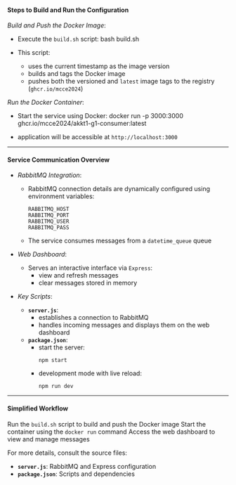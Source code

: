 #### **Steps to Build and Run the Configuration**

*Build and Push the Docker Image*:
   - Execute the `build.sh` script:
     bash build.sh
 
   - This script:
     - uses the current timestamp as the image version
     - builds and tags the Docker image
     - pushes both the versioned and `latest` image tags to the registry (`ghcr.io/mcce2024`)

*Run the Docker Container*:
   - Start the service using Docker:
     docker run -p 3000:3000 ghcr.io/mcce2024/akkt1-g1-consumer:latest
  
   - application will be accessible at `http://localhost:3000`

---

#### **Service Communication Overview**

- *RabbitMQ Integration*:
  - RabbitMQ connection details are dynamically configured using environment variables:
    ```
    RABBITMQ_HOST
    RABBITMQ_PORT
    RABBITMQ_USER
    RABBITMQ_PASS
    ```
  - The service consumes messages from a `datetime_queue` queue

- *Web Dashboard*:
  - Serves an interactive interface via `Express`:
    - view and refresh messages
    - clear messages stored in memory

- *Key Scripts*:
  - **`server.js`**:
    - establishes a connection to RabbitMQ
    - handles incoming messages and displays them on the web dashboard
  - **`package.json`**:
    - start the server:
      ```
      npm start
      ```
    - development mode with live reload:
      ```
      npm run dev
      ```
---

#### **Simplified Workflow**
Run the `build.sh` script to build and push the Docker image
Start the container using the `docker run` command
Access the web dashboard to view and manage messages

For more details, consult the source files:
- **`server.js`**: RabbitMQ and Express configuration
- **`package.json`**: Scripts and dependencies
